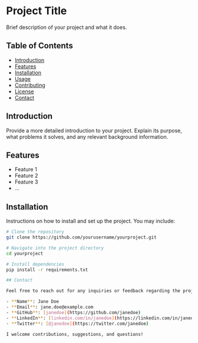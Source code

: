 # Project Title

Brief description of your project and what it does.

## Table of Contents

- [Introduction](#introduction)
- [Features](#features)
- [Installation](#installation)
- [Usage](#usage)
- [Contributing](#contributing)
- [License](#license)
- [Contact](#contact)

## Introduction

Provide a more detailed introduction to your project. Explain its purpose, what problems it solves, and any relevant background information.

## Features

- Feature 1
- Feature 2
- Feature 3
- ...

## Installation

Instructions on how to install and set up the project. You may include:

```bash
# Clone the repository
git clone https://github.com/yourusername/yourproject.git

# Navigate into the project directory
cd yourproject

# Install dependencies
pip install -r requirements.txt

## Contact

Feel free to reach out for any inquiries or feedback regarding the project.

- **Name**: Jane Doe
- **Email**: jane.doe@example.com
- **GitHub**: [janedoe](https://github.com/janedoe)
- **LinkedIn**: [linkedin.com/in/janedoe](https://linkedin.com/in/janedoe)
- **Twitter**: [@janedoe](https://twitter.com/janedoe)

I welcome contributions, suggestions, and questions!
